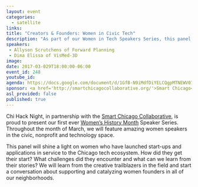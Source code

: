 ```yaml
---
layout: event
categories:
  - satellite  
links:
title: "Creators & Founders: Women in Civic Tech"
description: "As part of our Women in Tech Speakers Series, this panel will shine a light on women who have launched start-ups and applications in service to the Chicago tech ecosystem. How did they get their start? What challenges did they encounter and what can we learn from their stories? We will learn from the creative trailblazers in the field and start a conversation about supporting and catalyzing women founders in all of our neighborhoods."
speakers:
 - Allyson Scrutchens of Forward Planning
 - Dima Elissa of VisMed-3D        
image:
date: 2017-03-029T18:00:00-06:00
event_id: 248
youtube_id:
agenda: https://docs.google.com/document/d/1GfB-N9iMdfDiYELCQgpMTNEWV07ToccuY4DHsMtGMgQ/edit#
sponsor: <a href='http://smartchicagocollaborative.org/'>Smart Chicago</a>
asl_provided: false
published: true
---
```


Chi Hack Night, in partnership with the [Smart Chicago Collaborative](http://smartchicagocollaborative.org/), is proud to present our first ever [Women’s History Month](https://en.wikipedia.org/wiki/Women%27s_History_Month) Speaker Series. Throughout the month of March, we will feature amazing women speakers in the civic, nonprofit and technology space.

This panel will shine a light on women who have launched start-ups and applications in service to the Chicago tech ecosystem. How did they get their start? What challenges did they encounter and what can we learn from their stories? We will learn from the creative trailblazers in the field and start a conversation about supporting and catalyzing women founders in all of our neighborhoods.
